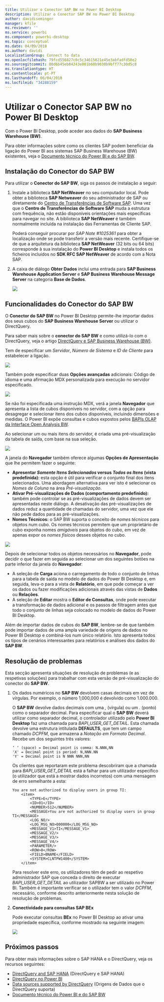 ```yaml
---
title: Utilizar o Conector SAP BW no Power BI Desktop
description: Utilizar o Conector SAP BW no Power BI Desktop
author: davidiseminger
manager: kfile
ms.reviewer: ''
ms.service: powerbi
ms.component: powerbi-desktop
ms.topic: conceptual
ms.date: 04/09/2018
ms.author: davidi
LocalizationGroup: Connect to data
ms.openlocfilehash: 79fcd556827c0c5c34615021e45e3abfadfd50e2
ms.sourcegitcommit: 80d6b45eb84243e801b60b9038b9bff77c30d5c8
ms.translationtype: HT
ms.contentlocale: pt-PT
ms.lasthandoff: 06/04/2018
ms.locfileid: "34288159"
---
```

# <a name="use-the-sap-bw-connector-in-power-bi-desktop"></a>Utilizar o Conector SAP BW no Power BI Desktop
Com o Power BI Desktop, pode aceder aos dados do **SAP Business Warehouse (BW)**.

Para obter informações sobre como os clientes SAP podem beneficiar da ligação do Power BI aos sistemas SAP Business Warehouse (BW) existentes, veja o [Documento técnico do Power BI e do SAP BW](https://aka.ms/powerbiandsapbw).

## <a name="installation-of-sap-bw-connector"></a>Instalação do Conector do SAP BW
Para utilizar o **Conector do SAP BW**, siga os passos de instalação a seguir:

1. Instale a biblioteca **SAP NetWeaver** no seu computador local. Pode obter a biblioteca **SAP Netweaver** do seu administrador de SAP ou diretamente do [Centro de Transferências de Software SAP](https://support.sap.com/swdc). Uma vez que o **Centro de Transferências de Software SAP** muda a estrutura com frequência, não estão disponíveis orientações mais específicas para navegar no site. A biblioteca **SAP NetWeaver** é também normalmente incluída na instalação das Ferramentas de Cliente SAP.
   
   Poderá conseguir procurar por *SAP Note #1025361* para obter a localização onde se pode transferir a versão mais recente. Certifique-se de que a arquitetura da biblioteca **SAP NetWeaver** (32 bits ou 64 bits) corresponde à sua instalação do **Power BI Desktop** e instala todos os ficheiros incluídos no **SDK RFC SAP NetWeaver** de acordo com a Nota SAP.
2. A caixa de diálogo **Obter Dados** inclui uma entrada para **SAP Business Warehouse Application Server** e **SAP Business Warehouse Message Server** na categoria **Base de Dados**.
   
   ![](media/desktop-sap-bw-connector/sap_bw_2a.png)

## <a name="sap-bw-connector-features"></a>Funcionalidades do Conector do SAP BW
O **Conector do SAP BW** no Power BI Desktop permite-lhe importar dados dos seus cubos do **SAP Business Warehouse Server** ou utilizar o DirectQuery. 

Para saber mais sobre o **conector do SAP BW** e como utilizá-lo com o DirectQuery, veja o artigo [DirectQuery e SAP Business Warehouse (BW)](desktop-directquery-sap-bw.md).

Tem de especificar um *Servidor*, *Número de Sistema* e *ID de Cliente* para estabelecer a ligação.

![](media/desktop-sap-bw-connector/sap_bw_3a.png)

Também pode especificar duas **Opções avançadas** adicionais: Código de idioma e uma afirmação MDX personalizada para execução no servidor especificado.

![](media/desktop-sap-bw-connector/sap_bw_4a.png)

Se não foi especificada uma instrução MDX, verá a janela **Navegador** que apresenta a lista de cubos disponíveis no servidor, com a opção para desagregar e selecionar itens dos cubos disponíveis, incluindo dimensões e medidas. O Power BI expõe consultas e cubos expostos pelos [BAPIs OLAP da Interface Open Analysis BW](https://help.sap.com/saphelp_nw70/helpdata/en/d9/ed8c3c59021315e10000000a114084/content.htm).

Ao selecionar um ou mais itens do servidor, é criada uma pré-visualização da tabela de saída, com base na sua seleção.

![](media/desktop-sap-bw-connector/sap_bw_5.png)

A janela do **Navegador** também oferece algumas **Opções de Apresentação** que lhe permitem fazer o seguinte:

* **Apresentar *Somente Itens Selecionados* versus *Todos os Itens* (vista predefinida):** esta opção é útil para verificar o conjunto final dos itens selecionados. Uma abordagem alternativa para ver isto é selecionar os *Nomes de Coluna* na área *Pré-visualização*.
* **Ativar Pré-visualizações de Dados (comportamento predefinido):** também pode controlar se as pré-visualizações de dados devem ser apresentadas neste diálogo. A desativação das pré-visualizações de dados reduz a quantidade de chamadas do servidor, uma vez que ele não pede dados para as pré-visualizações.
* **Nomes Técnicos:** o SAP BW suporta o conceito de *nomes técnicos* para objetos num cubo. Os nomes técnicos permitem que um proprietário de cubo exponha nomes *amigáveis* para objetos do cubo, em vez de apenas expor os *nomes físicos* desses objetos no cubo.

![](media/desktop-sap-bw-connector/sap_bw_6.png)

Depois de selecionar todos os objetos necessários no **Navegador**, pode decidir o que fazer em seguida ao selecionar um dos seguintes botões na parte inferior da janela do **Navegador**:

* A seleção de **Carga** aciona o carregamento de todo o conjunto de linhas para a tabela de saída no modelo de dados do Power BI Desktop e, em seguida, leva-o para a vista de **Relatório**, em que pode começar a ver os dados ou fazer modificações adicionais através das vistas de **Dados** ou **Relações**.
* A seleção de **Editar** mostra o **Editor de Consultas**, onde pode executar a transformação de dados adicional e os passos de filtragem antes que todo o conjunto de linhas seja colocado no modelo de dados do Power BI Desktop.

Além de importar dados de cubos do **SAP BW**, lembre-se de que também pode importar dados de uma ampla variedade de origens de dados no Power BI Desktop e combiná-los num único relatório. Isto apresenta todos os tipos de cenários interessantes para relatórios e análises dos dados do **SAP BW**.

## <a name="troubleshooting"></a>Resolução de problemas
Esta secção apresenta situações de resolução de problemas (e as respetivas soluções) para trabalhar com esta versão de pré-visualização do conector do **SAP BW**.

1. Os dados numéricos no **SAP BW** devolvem casas decimais em vez de vírgulas. Por exemplo, o número 1,000,000 é devolvido como 1.000.000.
   
   O **SAP BW** devolve dados decimais com uma *,* (vírgula) ou um *.* (ponto) como o separador decimal. Para especificar qual o **SAP BW** deverá utilizar como separador decimal, o controlador utilizado pelo **Power BI Desktop** faz uma chamada para *BAPI_USER_GET_DETAIL*. Esta chamada devolve uma estrutura intitulada **DEFAULTS**, que tem um campo chamado *DCPFM*, que armazena a *Notação em Formato Decimal*. Recebe um dos seguintes três valores:
   
       ‘ ‘ (space) = Decimal point is comma: N.NNN,NN
       'X' = Decimal point is period: N,NNN.NN
       'Y' = Decimal point is N NNN NNN,NN
   
   Os clientes que reportaram este problema descobriram que a chamada para *BAPI_USER_GET_DETAIL* está a falhar para um utilizador específico (o utilizador que está a mostrar dados incorretos) com uma mensagem de erro semelhante a esta:
   
       You are not authorized to display users in group TI:
           <item>
               <TYPE>E</TYPE>
               <ID>01</ID>
               <NUMBER>512</NUMBER>
               <MESSAGE>You are not authorized to display users in group TI</MESSAGE>
               <LOG_NO/>
               <LOG_MSG_NO>000000</LOG_MSG_NO>
               <MESSAGE_V1>TI</MESSAGE_V1>
               <MESSAGE_V2/>
               <MESSAGE_V3/>
               <MESSAGE_V4/>
               <PARAMETER/>
               <ROW>0</ROW>
               <FIELD>BNAME</FIELD>
               <SYSTEM>CLNTPW1400</SYSTEM>
           </item>
   
   Para resolver este erro, os utilizadores têm de pedir ao respetivo administrador SAP que conceda o direito de executar *BAPI_USER_GET_DETAIL* ao utilizador SAPBW a ser utilizado no Power BI. Também é importante verificar se o utilizador tem o valor *DCPFM*, necessário, conforme descrito anteriormente nesta solução de resolução de problemas.
2. **Conectividade para consultas SAP BEx**
   
   Pode executar consultas **BEx** no Power BI Desktop ao ativar uma propriedade específica, conforme mostrado na seguinte imagem:
   
   ![](media/desktop-sap-bw-connector/sap_bw_8.png)

## <a name="next-steps"></a>Próximos passos
Para obter mais informações sobre o SAP HANA e o DirectQuery, veja os recursos seguintes:

* [DirectQuery and SAP HANA](desktop-directquery-sap-hana.md) (DirectQuery e SAP HANA)
* [DirectQuery no Power BI](desktop-directquery-about.md)
* [Data sources supported by DirectQuery](desktop-directquery-data-sources.md) (Origens de Dados que o DirectQuery suporta)
* [Documento técnico do Power BI e do SAP BW](https://aka.ms/powerbiandsapbw)
